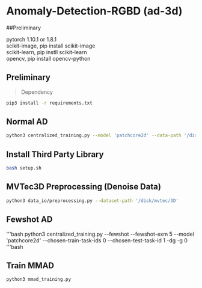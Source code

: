 # Anomaly-Detection-RGBD (ad-3d)
##Preliminary  

pytorch 1.10.1 or 1.8.1\
scikit-image, pip install scikit-image\
scikit-learn, pip instll scikit-learn\
opencv, pip install opencv-python

## Preliminary
> Dependency

```bash
pip3 install -r requirements.txt
```
## Normal AD 
```bash
python3 centralized_training.py --model 'patchcore2d' --data-path '/disk2/mvtec/2D' 
```

## Install Third Party Library
```bash
bash setup.sh
```

## MVTec3D Preprocessing (Denoise Data)
```bash
python3 data_io/preprocessing.py --dataset-path '/disk/mvtec/3D'
```
## Fewshot AD
'''bash
python3 centralized_training.py --fewshot --fewshot-exm 5 --model 'patchcore2d' --chosen-train-task-ids 0 --chosen-test-task-id 1 -dg -g 0
'''bash
## Train MMAD
```bash
python3 mmad_training.py
```